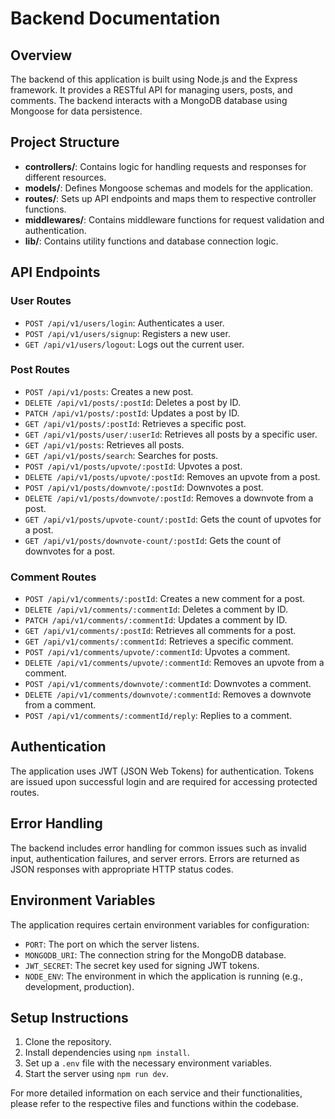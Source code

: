 # Backend Documentation

## Overview
The backend of this application is built using Node.js and the Express framework. It provides a RESTful API for managing users, posts, and comments. The backend interacts with a MongoDB database using Mongoose for data persistence.

## Project Structure
- **controllers/**: Contains logic for handling requests and responses for different resources.
- **models/**: Defines Mongoose schemas and models for the application.
- **routes/**: Sets up API endpoints and maps them to respective controller functions.
- **middlewares/**: Contains middleware functions for request validation and authentication.
- **lib/**: Contains utility functions and database connection logic.

## API Endpoints

### User Routes
- `POST /api/v1/users/login`: Authenticates a user.
- `POST /api/v1/users/signup`: Registers a new user.
- `GET /api/v1/users/logout`: Logs out the current user.

### Post Routes
- `POST /api/v1/posts`: Creates a new post.
- `DELETE /api/v1/posts/:postId`: Deletes a post by ID.
- `PATCH /api/v1/posts/:postId`: Updates a post by ID.
- `GET /api/v1/posts/:postId`: Retrieves a specific post.
- `GET /api/v1/posts/user/:userId`: Retrieves all posts by a specific user.
- `GET /api/v1/posts`: Retrieves all posts.
- `GET /api/v1/posts/search`: Searches for posts.
- `POST /api/v1/posts/upvote/:postId`: Upvotes a post.
- `DELETE /api/v1/posts/upvote/:postId`: Removes an upvote from a post.
- `POST /api/v1/posts/downvote/:postId`: Downvotes a post.
- `DELETE /api/v1/posts/downvote/:postId`: Removes a downvote from a post.
- `GET /api/v1/posts/upvote-count/:postId`: Gets the count of upvotes for a post.
- `GET /api/v1/posts/downvote-count/:postId`: Gets the count of downvotes for a post.

### Comment Routes
- `POST /api/v1/comments/:postId`: Creates a new comment for a post.
- `DELETE /api/v1/comments/:commentId`: Deletes a comment by ID.
- `PATCH /api/v1/comments/:commentId`: Updates a comment by ID.
- `GET /api/v1/comments/:postId`: Retrieves all comments for a post.
- `GET /api/v1/comments/:commentId`: Retrieves a specific comment.
- `POST /api/v1/comments/upvote/:commentId`: Upvotes a comment.
- `DELETE /api/v1/comments/upvote/:commentId`: Removes an upvote from a comment.
- `POST /api/v1/comments/downvote/:commentId`: Downvotes a comment.
- `DELETE /api/v1/comments/downvote/:commentId`: Removes a downvote from a comment.
- `POST /api/v1/comments/:commentId/reply`: Replies to a comment.

## Authentication
The application uses JWT (JSON Web Tokens) for authentication. Tokens are issued upon successful login and are required for accessing protected routes.

## Error Handling
The backend includes error handling for common issues such as invalid input, authentication failures, and server errors. Errors are returned as JSON responses with appropriate HTTP status codes.

## Environment Variables
The application requires certain environment variables for configuration:
- `PORT`: The port on which the server listens.
- `MONGODB_URI`: The connection string for the MongoDB database.
- `JWT_SECRET`: The secret key used for signing JWT tokens.
- `NODE_ENV`: The environment in which the application is running (e.g., development, production).

## Setup Instructions
1. Clone the repository.
2. Install dependencies using `npm install`.
3. Set up a `.env` file with the necessary environment variables.
4. Start the server using `npm run dev`.

For more detailed information on each service and their functionalities, please refer to the respective files and functions within the codebase.

